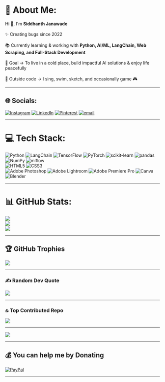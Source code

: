 # 💫 About Me:
Hi 👋, I'm **Siddhanth Janawade** <br>  
✨ Creating bugs since 2022 <br>  
📚 Currently learning & working with **Python, AI/ML, LangChain, Web Scraping, and Full-Stack Development** <br>  
🎯 Goal → To live in a cold place, build impactful AI solutions & enjoy life peacefully <br>  
🎲 Outside code → I sing, swim, sketch, and occasionally game 🎮 <br>  

---

## 🌐 Socials:
[![Instagram](https://img.shields.io/badge/Instagram-%23E4405F.svg?logo=Instagram&logoColor=white)](https://instagram.com/@siddhanthjanawade) 
[![LinkedIn](https://img.shields.io/badge/LinkedIn-%230077B5.svg?logo=linkedin&logoColor=white)](https://linkedin.com/in/SiddhanthJanawade) 
[![Pinterest](https://img.shields.io/badge/Pinterest-%23E60023.svg?logo=Pinterest&logoColor=white)](https://pinterest.com/janawadesid) 
[![email](https://img.shields.io/badge/Email-D14836?logo=gmail&logoColor=white)](mailto:janawadesid@gmail.com)  

---

# 💻 Tech Stack:
![Python](https://img.shields.io/badge/python-3670A0?style=for-the-badge&logo=python&logoColor=ffdd54) 
![LangChain](https://img.shields.io/badge/LangChain-0A0A0A?style=for-the-badge&logo=chainlink&logoColor=white) 
![TensorFlow](https://img.shields.io/badge/TensorFlow-%23FF6F00.svg?style=for-the-badge&logo=TensorFlow&logoColor=white) 
![PyTorch](https://img.shields.io/badge/PyTorch-%23EE4C2C.svg?style=for-the-badge&logo=PyTorch&logoColor=white) 
![scikit-learn](https://img.shields.io/badge/scikit--learn-%23F7931E.svg?style=for-the-badge&logo=scikit-learn&logoColor=white) 
![pandas](https://img.shields.io/badge/pandas-%23150458.svg?style=for-the-badge&logo=pandas&logoColor=white) 
![NumPy](https://img.shields.io/badge/numpy-%23013243.svg?style=for-the-badge&logo=numpy&logoColor=white) 
![mlflow](https://img.shields.io/badge/mlflow-%23d9ead3.svg?style=for-the-badge&logo=numpy&logoColor=blue)  
![HTML5](https://img.shields.io/badge/html5-%23E34F26.svg?style=for-the-badge&logo=html5&logoColor=white) 
![CSS3](https://img.shields.io/badge/css3-%231572B6.svg?style=for-the-badge&logo=css3&logoColor=white)  
![Adobe Photoshop](https://img.shields.io/badge/adobe%20photoshop-%2331A8FF.svg?style=for-the-badge&logo=adobe%20photoshop&logoColor=white) 
![Adobe Lightroom](https://img.shields.io/badge/Adobe%20Lightroom-31A8FF.svg?style=for-the-badge&logo=Adobe%20Lightroom&logoColor=white) 
![Adobe Premiere Pro](https://img.shields.io/badge/Adobe%20Premiere%20Pro-9999FF.svg?style=for-the-badge&logo=Adobe%20Premiere%20Pro&logoColor=white) 
![Canva](https://img.shields.io/badge/Canva-%2300C4CC.svg?style=for-the-badge&logo=Canva&logoColor=white) 
![Blender](https://img.shields.io/badge/blender-%23F5792A.svg?style=for-the-badge&logo=blender&logoColor=white)  

---

# 📊 GitHub Stats:
![](https://github-readme-stats.vercel.app/api?username=SidJanawade&theme=dark&hide_border=false&include_all_commits=true&count_private=false)<br/>
![](https://nirzak-streak-stats.vercel.app/?user=SidJanawade&theme=dark&hide_border=false)<br/>
![](https://github-readme-stats.vercel.app/api/top-langs/?username=SidJanawade&theme=dark&hide_border=false&include_all_commits=true&count_private=false&layout=compact)

---

## 🏆 GitHub Trophies
![](https://github-profile-trophy.vercel.app/?username=SidJanawade&theme=tokyonight&no-frame=false&no-bg=true&margin-w=4)

---

### ✍️ Random Dev Quote
![](https://quotes-github-readme.vercel.app/api?type=horizontal&theme=tokyonight)

---

### 🔝 Top Contributed Repo
![](https://github-contributor-stats.vercel.app/api?username=SidJanawade&limit=5&theme=tokyonight&combine_all_yearly_contributions=true)

---

[![](https://visitcount.itsvg.in/api?id=SidJanawade&icon=3&color=9)](https://visitcount.itsvg.in)

---

## 💰 You can help me by Donating
[![PayPal](https://img.shields.io/badge/PayPal-00457C?style=for-the-badge&logo=paypal&logoColor=white)](https://paypal.me/@SiddhanthJanawade)  

---

<!-- Proudly created with GPRM ( https://gprm.itsvg.in ) -->
